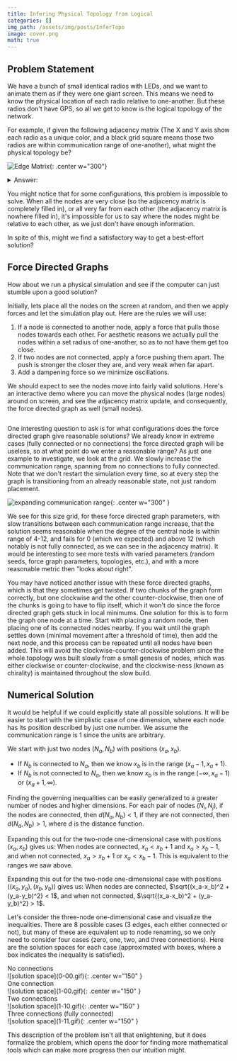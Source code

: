 ```yaml
---
title: Infering Physical Topology from Logical
categories: []
img_path: /assets/img/posts/InferTopo
image: cover.png
math: true
---
```


## Problem Statement
We have a bunch of small identical radios with LEDs, and we want to animate them as if they were one giant screen. This means we need to know the physical location of each radio relative to one-another. But these radios don't have GPS, so all we get to know is the logical topology of the network.

For example, if given the following adjacency matrix (The X and Y axis show each radio as a unique color, and a black grid square means those two radios are within communication range of one-another), what might the physical topology be?


![Edge Matrix](edge_matrix.png){: .center w="300"}


<details markdown=1><summary markdown="span">
Answer:
</summary>
It's not at all obvious, but this is a square grid of radios.

![Physical topology](physical_topo.png){: .center w="300"}

If you sort the columns rather then display them in random order, you can start to tell this is fairly symmetric topology.

![Sorted edge matrix](edge_matrix_sorted.png){: .center w="300"}

</details>


You might notice that for some configurations, this problem is impossible to solve. When all the nodes are very close (so the adjacency matrix is completely filled in), or all very far from each other (the adjacency matrix is nowhere filled in), it's impossible for us to say where the nodes might be relative to each other, as we just don't have enough information.

In spite of this, might we find a satisfactory way to get a best-effort solution?

## Force Directed Graphs

How about we run a physical simulation and see if the computer can just stumble upon a good solution?

Initially, lets place all the nodes on the screen at random, and then we apply forces and let the simulation play out. Here are the rules we will use:

1. If a node is connected to another node, apply a force that pulls those nodes towards each other. For aesthetic reasons we actually pull the nodes within a set radius of one-another, so as to not have them get too close. 
2. If two nodes are not connected, apply a force pushing them apart. The push is stronger the closer they are, and very weak when far apart.
3. Add a dampening force so we minimize oscillations.

We should expect to see the nodes move into fairly valid solutions. Here's an interactive demo where you can move the physical nodes (large nodes) around on screen, and see the adjacency matrix update, and consequently, the force directed graph as well (small nodes).

<div id="p5-canvas-container" style="
  display: flex;
  justify-content: center; /* Horizontal centering */
  align-items: center;     /* Vertical centering */
"></div>

<script src="/assets/js/p5.js"></script>
<script src="/assets/js/posts/InferTopo/sketch.js"></script>
<script src="/assets/js/posts/InferTopo/physicalNode.js"></script>
<script src="/assets/js/posts/InferTopo/edgeMatrix.js"></script>
<script src="/assets/js/posts/InferTopo/forceGraph.js"></script>

One interesting question to ask is for what configurations does the force directed graph give reasonable solutions? We already know in extreme cases (fully connected or no connections) the force directed graph will be useless, so at what point do we enter a reasonable range? As just one example to investigate, we look at the grid. We slowly increase the communication range, spanning from no connections to fully connected. Note that we don't restart the simulation every time, so at every step the graph is transitioning from an already reasonable state, not just random placement.

![expanding communication range](expansion.gif){: .center w="300" }

We see for this size grid, for these force directed graph parameters, with slow transitions between each communication range increase, that the solution seems reasonable when the degree of the central node is within range of 4-12, and fails for 0 (which we expected) and above 12 (which notably is not fully connected, as we can see in the adjacency matrix). It would be interesting to see more tests with varied parameters (random seeds, force graph parameters, topologies, etc.), and with a more reasonable metric then "looks about right".

You may have noticed another issue with these force directed graphs, which is that they sometimes get twisted. If two chunks of the graph form correctly, but one clockwise and the other counter-clockwise, then one of the chunks is going to have to flip itself, which it won't do since the force directed graph gets stuck in local minimums. One solution for this is to form the graph one node at a time. Start with placing a random node, then placing one of its connected nodes nearby. If you wait until the graph settles down (minimal movement after a threshold of time), then add the next node, and this process can be repeated until all nodes have been added. This will avoid the clockwise-counter-clockwise problem since the whole topology was built slowly from a small genesis of nodes, which was either clockwise or counter-clockwise, and the clockwise-ness (known as chirality) is maintained throughout the slow build.

## Numerical Solution

It would be helpful if we could explicitly state all possible solutions. It will be easier to start with the simplistic case of one dimension, where each node has its position described by just one number. We assume the communication range is $1$ since the units are arbitrary.

We start with just two nodes $(N_a, N_b)$ with positions $(x_a, x_b)$.

- If $N_b$ is connected to $N_a$, then we know $x_b$ is in the range $(x_a-1,x_a+1)$.
- If $N_b$ is not connected to $N_a$, then we know $x_b$ is in the range $(-\infty,x_a-1)$ or $(x_a+1, \infty)$.

Finding the governing inequalities can be easily generalized to a greater number of nodes and higher dimensions. For each pair of nodes $(N_i, N_j)$, if the nodes are connected, then $d(N_a, N_b) < 1$, if they are not connected, then $d(N_a, N_b) > 1$, where $d$ is the distance function. 

Expanding this out for the two-node one-dimensional case with positions $(x_a, x_b)$ gives us: When nodes are connected, $x_a < x_b + 1$ and $x_a > x_b - 1$, and when not connected, $x_a > x_b + 1$ or $x_a < x_b - 1$. This is equivalent to the ranges we saw above.

Expanding this out for the two-node one-dimensional case with positions $((x_a, y_a), (x_b, y_b))$ gives us: When nodes are connected, $\sqrt{(x_a-x_b)^2 + (y_a-y_b)^2} < 1$, and when not connected, $\sqrt{(x_a-x_b)^2 + (y_a-y_b)^2} > 1$. 

Let's consider the three-node one-dimensional case and visualize the inequalities. There are 8 possible cases (3 edges, each either connected or not), but many of these are equivalent up to node renaming, so we only need to consider four cases (zero, one, two, and three connections). Here are the solution spaces for each case (approximated with boxes, where a box indicates the inequality is satisfied).

<div class="row align-items-center">
<div class="col-md-3 image-container" markdown="1">
<div class="text-overlay">No connections</div>
![solution space](0-00.gif){: .center w="150" }
</div>
<div class="col-md-3 image-container" markdown="1">
<div class="text-overlay">One connection</div>
![solution space](1-00.gif){: .center w="150" }
</div>
<div class="col-md-3 image-container" markdown="1">
<div class="text-overlay">Two connections</div>
![solution space](1-10.gif){: .center w="150" }
</div>
<div class="col-md-3 image-container" markdown="1">
<div class="text-overlay">Three connections (fully connected)</div>
![solution space](1-11.gif){: .center w="150" }
</div>
</div>

This description of the problem isn't all that enlightening, but it does formalize the problem, which opens the door for finding more mathematical tools which can make more progress then our intuition might.